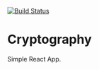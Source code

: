 [![Build Status](https://travis-ci.org/SwapnilBGaikwad/Crypto.png)](https://travis-ci.org/SwapnilBGaikwad/Crypto)


# Cryptography
Simple React App.
